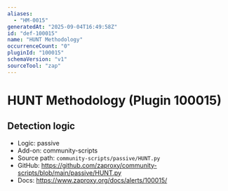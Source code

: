```yaml
---
aliases:
  - "HM-0015"
generatedAt: "2025-09-04T16:49:58Z"
id: "def-100015"
name: "HUNT Methodology"
occurrenceCount: "0"
pluginId: "100015"
schemaVersion: "v1"
sourceTool: "zap"
---
```


# HUNT Methodology (Plugin 100015)

## Detection logic

- Logic: passive
- Add-on: community-scripts
- Source path: `community-scripts/passive/HUNT.py`
- GitHub: https://github.com/zaproxy/community-scripts/blob/main/passive/HUNT.py
- Docs: https://www.zaproxy.org/docs/alerts/100015/

